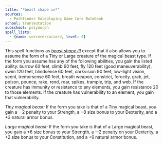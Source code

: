 ```yaml
---
title: "*beast shape iv*"
sources:
  - Pathfinder Roleplaying Game Core Rulebook
school: transmutation
subschool: polymorph
spell_lists:
  - {name: sorcerer/wizard, level: 6}
---
```


This spell functions as [*beast shape III*](/spells/beast-shape-iii/) except that it also allows you to assume the form of a Tiny or Large creature of the magical beast type. If the form you assume has any of the following abilities, you gain the listed ability: burrow 60 feet, climb 90 feet, fly 120 feet (good maneuverability), swim 120 feet, blindsense 60 feet, darkvision 90 feet, low-light vision, scent, tremorsense 60 feet, breath weapon, constrict, ferocity, grab, jet, poison, pounce, rake, rend, roar, spikes, trample, trip, and web. If the creature has immunity or resistance to any elements, you gain resistance 20 to those elements. If the creature has vulnerability to an element, you gain that vulnerability.

*Tiny magical beast:* If the form you take is that of a Tiny magical beast, you gain a --2 penalty to your Strength, a +8 size bonus to your Dexterity, and a +3 natural armor bonus.

*Large magical beast:* If the form you take is that of a Large magical beast, you gain a +6 size bonus to your Strength, a --2 penalty on your Dexterity, a +2 size bonus to your Constitution, and a +6 natural armor bonus.

